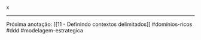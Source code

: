 x

---
Próxima anotação: [[11 - Definindo contextos delimitados]]
#domínios-ricos #ddd #modelagem-estrategica 